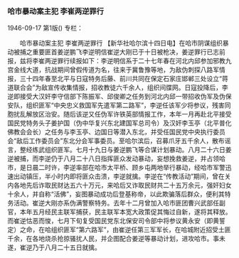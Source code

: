 ### 哈市暴动案主犯  李崔两逆罪行

1946-09-17
第1版()
专栏：

　　哈市暴动案主犯
    李崔两逆罪行
    【新华社哈尔滨十四日电】在哈市阴谋组织暴动被捕之重要匪首姜逆鹏飞李逆明信崔逆大刚已于十日被枪决，姜逆罪行已志前报，兹将李崔两逆罪行续报如下：李逆明信系于二十七年春在河北内邱参加邪教九宫金线大道，抗战期间曾假传道为名，往来于冀鲁豫等地，为敌伪刺探八路军情报，三十四年春至北平与日寇特务后藤、前川共同在保定石家庄邯郸三处设立“蒋道联合会”为敌宣传收集情报，招收教徒六千余人，组织间牒网。日寇投降后，李逆即接受大汉奸李守信部下陈振军、邱俊卿之任务到河北内邱一带招收伪军及伪保安队，组织匪军“中央忠义救国军先遣军第二路军”，李逆任该军少将参议，残害同胞扰乱解放区治安。随后该逆又任伪军许铁英部情报工作，本年一月再赴北平接受国民党特务头子姜护国（伪中华复兴东北建国军总司令）及汉奸李玉亭（北平普化佛教会会长）之任务与李玉亭、边国日等潜入东北，并受任国民党中央执行委员会“敌后工作委员会”东北分会军事委员。至哈尔滨后，召募爪牙五千余人，散布谣言，整经练武组织匪军。七月十九日与姜逆鹏飞等合谋计划暴动。八月二十六日姜逆被捕，而李逆仍于八月二十八日指挥匪众发动暴动，妄想挽救姜逆，并占领哈市，是日晨二时许，李逆率部在哈市太平桥、顾乡屯两地举行暴动，经哈市军警迅速出动镇压，半小时内即将匪众击溃，李逆就擒。李逆在“传教活动”期间，曾在关内各地先后诈取民财达五六十万元，来哈后又诈取民财共二十五万余元，强奸妇女十余人，并自称“活佛”，妄图暴动成功后登基称帝，以此欺骗落后群众，便利其特务活动。崔逆大刚亦系伪满警察特务。去年十二月曾加入哈市匪团曹兴武部任副官，本年五月经民主联军捕获，民主联军本宽大政策促其悔过自新，遂将其释放。而崔逆怙恶而悛，七月下旬复受国民党东北保安司令部中将参议黄永安（即黄誓定）之命，在哈组织匪军“第六路军”，由崔逆任第三军军长，在哈城附近招受土匪千余，在各地烧杀抢掠骚扰人民，并企图配合姜逆等暴动计划，进攻哈市。事未遂，崔逆乃于八月二十五日就擒。
